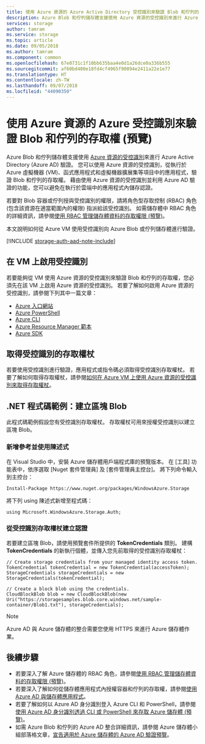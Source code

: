 ```yaml
---
title: 使用 Azure 資源的 Azure Active Directory 受控識別來驗證 Blob 和佇列的存取權 (預覽) - Azure 儲存體 | Microsoft Docs
description: Azure Blob 和佇列儲存體支援使用 Azure 資源的受控識別來進行 Azure Active Directory 驗證。 您可以使用 Azure 資源的受控識別，從執行於 Azure 虛擬機器、函式應用程式和虛擬機器擴展集等項目中的應用程式，驗證 Blob 和佇列的存取權。 藉由使用 Azure 資源的受控識別並利用 Azure AD 驗證的功能，您可以避免在執行於雲端中的應用程式內儲存認證。
services: storage
author: tamram
ms.service: storage
ms.topic: article
ms.date: 09/05/2018
ms.author: tamram
ms.component: common
ms.openlocfilehash: 67e0731c1f10bb635baa4e0d1a26dce0a336b555
ms.sourcegitcommit: af60bd400e18fd4cf4965f90094e2411a22e1e77
ms.translationtype: HT
ms.contentlocale: zh-TW
ms.lasthandoff: 09/07/2018
ms.locfileid: "44090350"
---
```

# <a name="authenticate-access-to-blobs-and-queues-with-azure-managed-identities-for-azure-resources-preview"></a>使用 Azure 資源的 Azure 受控識別來驗證 Blob 和佇列的存取權 (預覽)

Azure Blob 和佇列儲存體支援使用 [Azure 資源的受控識別](../../active-directory/managed-identities-azure-resources/overview.md)來進行 Azure Active Directory (Azure AD) 驗證。 您可以使用 Azure 資源的受控識別，從執行於 Azure 虛擬機器 (VM)、函式應用程式和虛擬機器擴展集等項目中的應用程式，驗證 Blob 和佇列的存取權。 藉由使用 Azure 資源的受控識別並利用 Azure AD 驗證的功能，您可以避免在執行於雲端中的應用程式內儲存認證。  

若要對 Blob 容器或佇列授與受控識別的權限，請將角色型存取控制 (RBAC) 角色 (包含該資源在適當範圍內的權限) 指派給該受控識別。 如需儲存體中 RBAC 角色的詳細資訊，請參閱[使用 RBAC 管理儲存體資料的存取權限 (預覽)](storage-auth-aad-rbac.md)。 

本文說明如何從 Azure VM 使用受控識別向 Azure Blob 或佇列儲存體進行驗證。  

[!INCLUDE [storage-auth-aad-note-include](../../../includes/storage-auth-aad-note-include.md)]

## <a name="enable-managed-identities-on-a-vm"></a>在 VM 上啟用受控識別

若要能夠從 VM 使用 Azure 資源的受控識別來驗證 Blob 和佇列的存取權，您必須先在該 VM 上啟用 Azure 資源的受控識別。 若要了解如何啟用 Azure 資源的受控識別，請參閱下列其中一篇文章：

- [Azure 入口網站](https://docs.microsoft.com/azure/active-directory/managed-service-identity/qs-configure-portal-windows-vm)
- [Azure PowerShell](../../active-directory/managed-identities-azure-resources/qs-configure-powershell-windows-vm.md)
- [Azure CLI](../../active-directory/managed-identities-azure-resources/qs-configure-cli-windows-vm.md)
- [Azure Resource Manager 範本](../../active-directory/managed-identities-azure-resources/qs-configure-template-windows-vm.md)
- [Azure SDK](../../active-directory/managed-identities-azure-resources/qs-configure-sdk-windows-vm.md)

## <a name="get-a-managed-identity-access-token"></a>取得受控識別的存取權杖

若要使用受控識別進行驗證，應用程式或指令碼必須取得受控識別存取權杖。 若要了解如何取得存取權杖，請參閱[如何在 Azure VM 上使用 Azure 資源的受控識別來取得存取權杖](../../active-directory/managed-identities-azure-resources/how-to-use-vm-token.md)。

## <a name="net-code-example-create-a-block-blob"></a>.NET 程式碼範例：建立區塊 Blob

此程式碼範例假設您有受控識別存取權杖。 存取權杖可用來授權受控識別以建立區塊 Blob。

### <a name="add-references-and-using-statements"></a>新增參考並使用陳述式  

在 Visual Studio 中，安裝 Azure 儲存體用戶端程式庫的預覽版本。 在 [工具] 功能表中，依序選取 [Nuget 套件管理員] 及 [套件管理員主控台]。 將下列命令輸入到主控台：

```
Install-Package https://www.nuget.org/packages/WindowsAzure.Storage  
```

將下列 using 陳述式新增至程式碼：

```dotnet
using Microsoft.WindowsAzure.Storage.Auth;
```

### <a name="create-credentials-from-the-managed-identity-access-token"></a>從受控識別存取權杖建立認證

若要建立區塊 Blob，請使用預覽套件所提供的 **TokenCredentials** 類別。 建構 **TokenCredentials** 的新執行個體，並傳入您先前取得的受控識別存取權杖：

```dotnet
// Create storage credentials from your managed identity access token.
TokenCredential tokenCredential = new TokenCredential(accessToken);
StorageCredentials storageCredentials = new StorageCredentials(tokenCredential);

// Create a block blob using the credentials.
CloudBlockBlob blob = new CloudBlockBlob(new Uri("https://storagesamples.blob.core.windows.net/sample-container/Blob1.txt"), storageCredentials);
``` 

> [!NOTE]
> Azure AD 與 Azure 儲存體的整合需要您使用 HTTPS 來進行 Azure 儲存體作業。

## <a name="next-steps"></a>後續步驟

- 若要深入了解 Azure 儲存體的 RBAC 角色，請參閱[使用 RBAC 管理儲存體資料的存取權限 (預覽)](storage-auth-aad-rbac.md)。
- 若要深入了解如何從儲存體應用程式內授權容器和佇列的存取權，請參閱[使用 Azure AD 與儲存體應用程式](storage-auth-aad-app.md)。
- 若要了解如何以 Azure AD 身分識別登入 Azure CLI 和 PowerShell，請參閱[使用 Azure AD 身分識別透過 CLI 或 PowerShell 來存取 Azure 儲存體 (預覽)](storage-auth-aad-script.md)。
- 如需 Azure Blob 和佇列的 Azure AD 整合詳細資訊，請參閱 Azure 儲存體小組部落格文章，[宣告適用於 Azure 儲存體的 Azure AD 驗證預覽](https://azure.microsoft.com/blog/announcing-the-preview-of-aad-authentication-for-storage/)。
